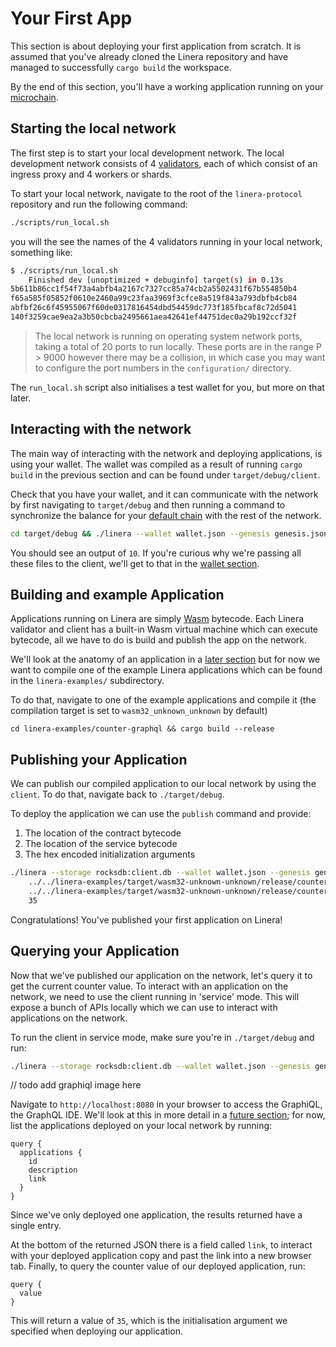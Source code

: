 # Your First App

This section is about deploying your first application from scratch.
It is assumed that you've already cloned the Linera repository and have managed
to successfully `cargo build` the workspace.

By the end of this section, you'll have a working application running on your
[microchain](../core_concepts/micro_chains.md).

## Starting the local network

The first step is to start your local development network.
The local development network consists of 4 [validators](../core_concepts/validators.md), each
of which consist of an ingress proxy and 4 workers or shards.

To start your local network, navigate to the root of the `linera-protocol`
repository and run the following command:

```bash
./scripts/run_local.sh
```

you will the see the names of the 4 validators running in your local network,
something like:

```bash
$ ./scripts/run_local.sh
    Finished dev [unoptimized + debuginfo] target(s) in 0.13s
5b611b86cc1f54f73a4abfb4a2167c7327cc85a74cb2a5502431f67b554850b4
f65a585f05852f0610e2460a99c23faa3969f3cfce8a519f843a793dbfb4cb84
abfbf26c6f45955067f60de0317816454dbd54459dc773f185fbcaf8c72d5041
140f3259cae9ea2a3b50cbcba2495661aea42641ef44751dec0a29b192ccf32f

```

> The local network is running on operating system network ports, taking a total
> of 20 ports to run locally. These ports are in the range P > 9000 however
> there
> may be a collision, in which case you may want to configure the port numbers
> in
> the `configuration/` directory.

The `run_local.sh` script also initialises a test wallet for you, but more on
that later.

## Interacting with the network

The main way of interacting with the network and deploying applications, is
using your wallet. The wallet was compiled as a result of running `cargo build`
in the previous section and can be found under `target/debug/client`.

Check that you have your wallet, and it can communicate with the network by
first navigating to `target/debug` and then running a command to synchronize the
balance for
your [default chain](../core_concepts/wallet.md) with the rest of the network.

```bash
cd target/debug && ./linera --wallet wallet.json --genesis genesis.json sync_balance
```

You should see an output of `10`. If you're curious why we're passing all these
files to the client, we'll get to that in the [wallet section](../core_concepts/wallet.md).

## Building and example Application

Applications running on Linera are simply [Wasm](https://webassembly.org/)
bytecode. Each Linera validator and client has a built-in Wasm virtual machine
which can execute bytecode, all we have to do is build and publish the app on
the network.

We'll look at the anatomy of an application in
a [later section](../core_concepts/applications.md) but for now we want to compile one of the
example Linera applications which can be found in the `linera-examples/`
subdirectory.

To do that, navigate to one of the example applications and compile it (the
compilation target is set to `wasm32_unknown_unknown` by default)

```
cd linera-examples/counter-graphql && cargo build --release
```

## Publishing your Application

We can publish our compiled application to our local network by using
the `client`. To do that, navigate back to `./target/debug`.

To deploy the application we can use the `publish` command and provide:

1. The location of the contract bytecode
2. The location of the service bytecode
3. The hex encoded initialization arguments

```bash
./linera --storage rocksdb:client.db --wallet wallet.json --genesis genesis.json --max-pending-messages 10000 publish \
    ../../linera-examples/target/wasm32-unknown-unknown/release/counter_graphql_contract.wasm \
    ../../linera-examples/target/wasm32-unknown-unknown/release/counter_graphql_service.wasm \
    35
```

Congratulations! You've published your first application on Linera!

## Querying your Application

Now that we've published our application on the network, let's query it to get
the current counter value. To interact with an application on the network, we
need to use the client running in 'service' mode. This will expose a bunch of
APIs locally which we can use to interact with applications on the network.

To run the client in service mode, make sure you're in `./target/debug` and run:

```bash
./linera --storage rocksdb:client.db --wallet wallet.json --genesis genesis.json --max-pending-messages 10000 service
```

// todo add graphiql image here

Navigate to `http://localhost:8080` in your browser to access the GraphiQL, the
GraphQL IDE. We'll look at this in more detail in
a [future section](../core_concepts/wallet.md#graphql); for now, list the applications deployed on your
local network by running:

```gql
query {
  applications {
    id
    description
    link
  }
}
```

Since we've only deployed one application, the results returned have a single
entry.

At the bottom of the returned JSON there is a field called `link`, to interact
with your deployed application copy and past the link into a new browser tab.
Finally, to query the counter value of our deployed application, run:

```gql
query {
  value
}
```

This will return a value of `35`, which is the initialisation argument we
specified when deploying our application.
